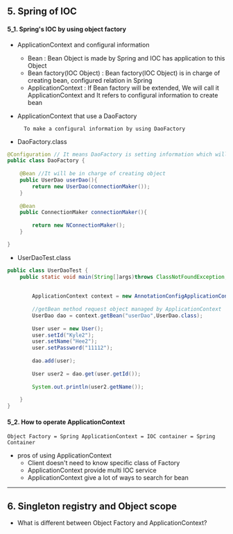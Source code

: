 ## 5. Spring of IOC

#### 5_1. Spring's IOC by using object factory

* ApplicationContext and configural information

  - Bean : Bean Object is made by Spring and IOC has application to this Object
  - Bean factory(IOC Object) : Bean factory(IOC Object) is in charge of creating bean, configured relation in Spring
  - ApplicationContext : If Bean factory  will be extended, We will call it ApplicationContext and It refers to configural information to create bean

* ApplicationContext that use a DaoFactory

        To make a configural information by using DaoFactory


* DaoFactory.class

~~~java
@Configuration // It means DaoFactory is setting information which will be used by ApplicationContext
public class DaoFactory {
	
	@Bean //It will be in charge of creating object
	public UserDao userDao(){
		return new UserDao(connectionMaker()); 
	}
	
	@Bean
	public ConnectionMaker connectionMaker(){
		
		return new NConnectionMaker();
	}

}
~~~

* UserDaoTest.class

~~~java
public class UserDaoTest {
	public static void main(String[]args)throws ClassNotFoundException, SQLException{
		
		
		ApplicationContext context = new AnnotationConfigApplicationContext(DaoFactory.class);
		
		//getBean method request object managed by ApplicationContext 
		UserDao dao = context.getBean("userDao",UserDao.class);
		
		User user = new User();
		user.setId("Kyle2");
		user.setName("Hee2");
		user.setPassword("11112");
		
		dao.add(user);
		
		User user2 = dao.get(user.getId());
		
		System.out.println(user2.getName());
	
	}
}
~~~

#### 5_2. How to operate ApplicationContext

    Object Factory = Spring ApplicationContext = IOC container = Spring Container

* pros of using ApplicationContext
  - Client doesn't need to know specific class of Factory
  - ApplicationContext provide multi IOC service 
  - ApplicationContext give a lot of ways to search for bean

<hr>

## 6. Singleton registry and Object scope

* What is different between Object Factory and ApplicationContext?




